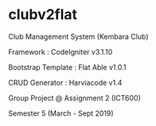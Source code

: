 # clubv2flat

Club Management System (Kembara Club)

Framework : CodeIgniter v3.1.10

Bootstrap Template : Flat Able v1.0.1

CRUD Generator : Harviacode v1.4

Group Project @ Assignment 2 (ICT600)

Semester 5 (March - Sept 2019)
